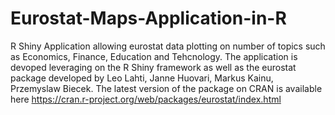 # Eurostat-Maps-Application-in-R
R Shiny Application allowing eurostat data plotting on number of topics such as Economics, Finance, Education and Tehcnology. The application is devoped leveraging on the R Shiny framework as well as the eurostat package developed by Leo Lahti, Janne Huovari, Markus Kainu, Przemyslaw Biecek. The latest version of the package on CRAN is available here https://cran.r-project.org/web/packages/eurostat/index.html


